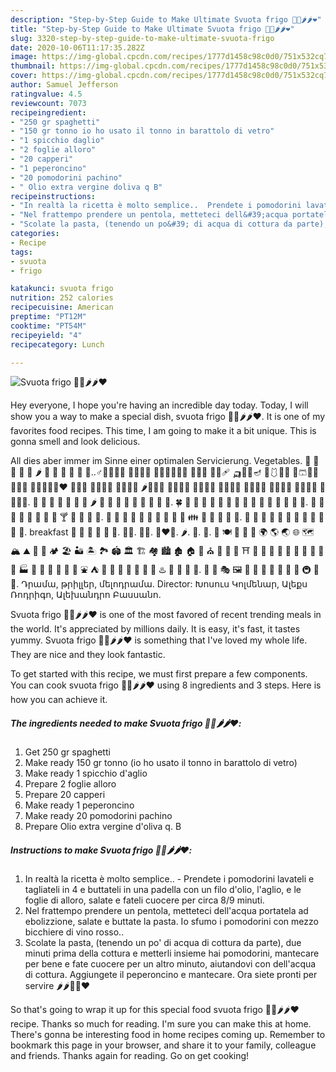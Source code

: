 ```yaml
---
description: "Step-by-Step Guide to Make Ultimate Svuota frigo 👩‍🍳🌶️🌶️❤️"
title: "Step-by-Step Guide to Make Ultimate Svuota frigo 👩‍🍳🌶️🌶️❤️"
slug: 3320-step-by-step-guide-to-make-ultimate-svuota-frigo
date: 2020-10-06T11:17:35.282Z
image: https://img-global.cpcdn.com/recipes/1777d1458c98c0d0/751x532cq70/svuota-frigo-👩🍳🌶️🌶️❤️-recipe-main-photo.jpg
thumbnail: https://img-global.cpcdn.com/recipes/1777d1458c98c0d0/751x532cq70/svuota-frigo-👩🍳🌶️🌶️❤️-recipe-main-photo.jpg
cover: https://img-global.cpcdn.com/recipes/1777d1458c98c0d0/751x532cq70/svuota-frigo-👩🍳🌶️🌶️❤️-recipe-main-photo.jpg
author: Samuel Jefferson
ratingvalue: 4.5
reviewcount: 7073
recipeingredient:
- "250 gr spaghetti"
- "150 gr tonno io ho usato il tonno in barattolo di vetro"
- "1 spicchio daglio"
- "2 foglie alloro"
- "20 capperi"
- "1 peperoncino"
- "20 pomodorini pachino"
- " Olio extra vergine doliva q B"
recipeinstructions:
- "In realtà la ricetta è molto semplice..  Prendete i pomodorini lavateli e tagliateli in 4 e buttateli in una padella con un filo d&#39;olio, l&#39;aglio, e le foglie di alloro, salate e fateli cuocere per circa 8/9 minuti."
- "Nel frattempo prendere un pentola, metteteci dell&#39;acqua portatela ad ebolizzione, salate e buttate la pasta. Io sfumo i pomodorini con mezzo bicchiere di vino rosso.."
- "Scolate la pasta, (tenendo un po&#39; di acqua di cottura da parte), due minuti prima della cottura e metterli insieme hai pomodorini, mantecare per bene e fate cuocere per un altro minuto, aiutandovi con dell&#39;acqua di cottura. Aggiungete il peperoncino e mantecare. Ora siete pronti per servire 🌶️🌶️👩‍🍳❤️"
categories:
- Recipe
tags:
- svuota
- frigo

katakunci: svuota frigo 
nutrition: 252 calories
recipecuisine: American
preptime: "PT12M"
cooktime: "PT54M"
recipeyield: "4"
recipecategory: Lunch

---
```



![Svuota frigo 👩‍🍳🌶️🌶️❤️](https://img-global.cpcdn.com/recipes/1777d1458c98c0d0/751x532cq70/svuota-frigo-👩🍳🌶️🌶️❤️-recipe-main-photo.jpg)

Hey everyone, I hope you're having an incredible day today. Today, I will show you a way to make a special dish, svuota frigo 👩‍🍳🌶️🌶️❤️. It is one of my favorites food recipes. This time, I am going to make it a bit unique. This is gonna smell and look delicious.

All dies aber immer im Sinne einer optimalen Servicierung. Vegetables. 🥑 🍆 🥔 🥕 🌽 🌶️ 🥒 🥬 🥦 🍄 🥜 🌰..♂️🧎‍♂️👩‍🦽 👨‍🦽👩‍🦼 👨‍🦼👩‍🦯👨‍🦯 🧍🧎🧏 🦻🤏🩹 🛺🦲🦱🪔 🧉🩱🤺🦰 🥻🩳🦥🦳 🥱🥷🥸 👨‍👨‍👶‍👦👨‍❤ 🍑🍒🍓 🥝🍅🥥🥑 🍆🥔🥕🌽 🌶️🥒🥬🥦 🥜🍞🥐🥖 🥨🥯🥞🧀 🍖🍗🥩🥓 🍔🍟🍕🌭 🥪🌮🌯🥙 🍳🥘🍲🥣 🥗🍿🧂🥫. 🌠 🌰 🌱 🌲 🌳 🌴 🌵 🌶 🌷 🌸 🌹 🌺 🌻 🌼 🌽 🌾 🌿. 🍀 🍁 🍂 🍃 🍄 🍅 🍆 🍇 🍈 🍉 🍊 🍋 🍌 🍍 🍎 🍏. 🍰 🍱 🍲 🍳 🍴 🍵 🍶 🍷 🍸 🍹 🍺 🍻 🍼. 👠 👡 👢 👣 👤 👥 👦 👧 👨 👩 👪 👫 👬 👭 👮 👯. 👰 👱 👲 👳 👴 👵 👶 👷 👸 👹 👺 👻. breakfast 🧀 🥚 🍳 🥞 🧇 🧈. 👩‍🍳. 👨‍🔧. 👩‍❤️‍👩. 🌶️. 🥒. 🥬. 🍻 🍽 🍴 🍳 🏺 🌍 🌎 🌏 🌐 🗺 🏔 ⛰ 🌋 🗻 🏕 🏖 🏜 🏝 🏞 🏟 🏛 🏗 🏘 🏙 🏚 🏠 🏡 ⛪️ 🕋 🕌 🕍 ⛩ 🏢 🏣 🏤 🏥 🏦 🏨 🏩 🏪 🏫 🏬 🏭 🏯 🏰 💒 🗼 🗽 🗾 ⛲️ ⛺️ 🌁 🌃 🌄 🌅 🌆 🌇 🌉 ♨️ 🌌 🎠 🎡 🎢. 💈 🎪 🎭 🖼 🎨 🎰 🚂 🚃 🚄 🚅 🚆 🚇 🚈 🚉. Դրամա, թրիլլեր, մելոդրամա. Director: Խոսուս Կոլմենար, Ալեքս Ռոդրիգո, Ալեխանդրո Բասսանո.

Svuota frigo 👩‍🍳🌶️🌶️❤️ is one of the most favored of recent trending meals in the world. It's appreciated by millions daily. It is easy, it's fast, it tastes yummy. Svuota frigo 👩‍🍳🌶️🌶️❤️ is something that I've loved my whole life. They are nice and they look fantastic.


To get started with this recipe, we must first prepare a few components. You can cook svuota frigo 👩‍🍳🌶️🌶️❤️ using 8 ingredients and 3 steps. Here is how you can achieve it.

<!--inarticleads1-->

##### The ingredients needed to make Svuota frigo 👩‍🍳🌶️🌶️❤️:

1. Get 250 gr spaghetti
1. Make ready 150 gr tonno (io ho usato il tonno in barattolo di vetro)
1. Make ready 1 spicchio d&#39;aglio
1. Prepare 2 foglie alloro
1. Prepare 20 capperi
1. Make ready 1 peperoncino
1. Make ready 20 pomodorini pachino
1. Prepare  Olio extra vergine d&#39;oliva q. B




<!--inarticleads2-->

##### Instructions to make Svuota frigo 👩‍🍳🌶️🌶️❤️:

1. In realtà la ricetta è molto semplice.. -  Prendete i pomodorini lavateli e tagliateli in 4 e buttateli in una padella con un filo d&#39;olio, l&#39;aglio, e le foglie di alloro, salate e fateli cuocere per circa 8/9 minuti.
1. Nel frattempo prendere un pentola, metteteci dell&#39;acqua portatela ad ebolizzione, salate e buttate la pasta. Io sfumo i pomodorini con mezzo bicchiere di vino rosso..
1. Scolate la pasta, (tenendo un po&#39; di acqua di cottura da parte), due minuti prima della cottura e metterli insieme hai pomodorini, mantecare per bene e fate cuocere per un altro minuto, aiutandovi con dell&#39;acqua di cottura. Aggiungete il peperoncino e mantecare. Ora siete pronti per servire 🌶️🌶️👩‍🍳❤️




So that's going to wrap it up for this special food svuota frigo 👩‍🍳🌶️🌶️❤️ recipe. Thanks so much for reading. I'm sure you can make this at home. There's gonna be interesting food in home recipes coming up. Remember to bookmark this page in your browser, and share it to your family, colleague and friends. Thanks again for reading. Go on get cooking!
